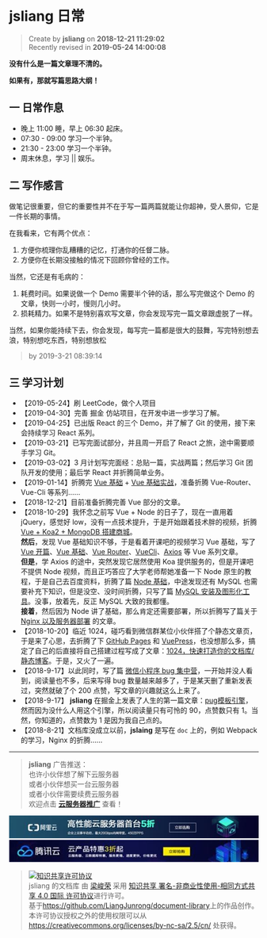 jsliang 日常
===

> Create by **jsliang** on **2018-12-21 11:29:02**  
> Recently revised in **2019-05-24 14:00:08**

**没有什么是一篇文章理不清的。** 

**如果有，那就写篇思路大纲！**

## 一 日常作息

* 晚上 11:00 睡，早上 06:30 起床。
* 07:30 - 09:00 学习一个半钟。
* 21:30 - 23:00 学习一个半钟。
* 周末休息，学习 || 娱乐。

## 二 写作感言

做笔记很重要，但它的重要性并不在于写一篇两篇就能让你超神，受人景仰，它是一件长期的事情。

在我看来，它有两个优点：

1. 方便你梳理你乱糟糟的记忆，打通你的任督二脉。
2. 方便你在长期没接触的情况下回顾你曾经的工作。

当然，它还是有毛病的：

1. 耗费时间。如果说做一个 Demo 需要半个钟的话，那么写完做这个 Demo 的文章，快则一小时，慢则几小时。
2. 损耗精力。如果不是特别喜欢写文章，你会发现写完一篇文章跟虚脱了一样。

当然，如果你能持续下去，你会发现，每写完一篇都是很大的鼓舞，写完特别想去浪，特别想吃东西，特别想放松 

> by 2019-3-21 08:39:14

## 三 学习计划

* 【2019-05-24】刷 LeetCode，做个人项目
* 【2019-04-30】完善 掘金 仿站项目，在开发中进一步学习了解。
* 【2019-04-25】已出版 React 的三个 Demo，并了解了 Git 的使用，接下来会持续学习 React 系列。
* 【2019-03-21】已写完面试部分，并且周一开启了 React 之旅，途中需要顺手学习 Git。
* 【2019-03-02】3 月计划写完面经：总贴一篇，实战两篇；然后学习 Git 团队开发的使用；最后学 React 并折腾简单业务。
* 【2019-01-14】折腾完 [Vue 基础](https://github.com/LiangJunrong/document-library/blob/master/JavaScript-library/Vue/VueBase.md) + [Vue 基础实战](https://github.com/LiangJunrong/document-library/blob/master/JavaScript-library/Vue/VueDemoOne.md)，准备折腾 Vue-Router、Vue-Cli 等系列……
* 【2018-12-21】目前准备折腾完善 Vue 部分的文章。
* 【2018-10-29】我怀念之前写 Vue + Node 的日子了，现在一直用着 jQuery，感觉好 low，没有一点技术提升，于是开始跟着技术胖的视频，折腾 [Vue + Koa2 + MongoDB 搭建商城](https://github.com/LiangJunrong/document-library/blob/master/other-library/Website/ShoppingMall/ShoppingMall.md)。  
**然后**，发现 Vue 基础知识不够，于是看着开课吧的视频学习 Vue 基础，写了 [Vue 开篇](https://github.com/LiangJunrong/document-library/blob/master/JavaScript-library/Vue/README.md)、[Vue 基础](https://github.com/LiangJunrong/document-library/blob/master/JavaScript-library/Vue/VueBase.md)、[Vue Router](https://github.com/LiangJunrong/document-library/blob/master/JavaScript-library/Vue/VueRouter.md)、[VueCli](https://github.com/LiangJunrong/document-library/blob/master/JavaScript-library/Vue/VueCli.md)、[Axios](https://github.com/LiangJunrong/document-library/blob/master/JavaScript-library/Vue/Axios.md) 等 Vue 系列文章。  
**但是**，学 Axios 的途中，突然发现它居然使用 Koa 提供服务的，但是开课吧不提供 Node 视频，而且正巧答应了大学老师帮她准备一下 Node 原生的教程，于是自己去百度资料，折腾了篇 [Node 基础](https://github.com/LiangJunrong/document-library/blob/master/other-library/Node/NodeBase.md)，中途发现还有 MySQL 也需要补充下知识，但是没空、没时间折腾，只写了篇 [MySQL 安装及图形化工具](https://github.com/LiangJunrong/document-library/blob/master/other-library/SQL/MySQL.md)。没事，放着先，反正 MySQL 大致的我都懂。  
**接着**，然后因为 Node 讲了基础，那么肯定还需要部署，所以折腾写了篇关于 [Nginx 以及服务器部署](https://github.com/LiangJunrong/document-library/blob/master/other-library/Website/BuildStation/README.md) 的文章。
* 【2018-10-20】临近 1024，碰巧看到微信群某位小伙伴搭了个静态文章页，于是来了心思，去折腾了下 [GitHub Pages](https://pages.github.com/) 和 [VuePress](http://caibaojian.com/vuepress/)，也没想那么多，搞定了自己的后直接将自己搭建过程写成了文章：[1024，快速打造你的文档库/静态博客](https://juejin.im/post/5bd0094e51882576be2d7e79)。于是，又火了一遍。
* 【2018-9-17】以此同时，写了篇 [微信小程序 bug 集中营](https://github.com/LiangJunrong/document-library/blob/master/other-library/WeChatApplet/WeChatAppletBug.md)，一开始并没人看到，阅读量也不多，后来写得 bug 数量越来越多了，于是某天删了重新发表过，突然就破了个 200 点赞，写文章的兴趣就这么上来了。
* 【2018-9-17】 **jsliang** 在掘金上发表了人生的第一篇文章：[pug模板引擎](https://juejin.im/post/5ba395f06fb9a05d035bd636)，然而因为没什么人用这个引擎，所以阅读量只有可怜的 90，点赞数只有 1。当然，你知道的，点赞数为 1 是因为我自己点的。
* 【2018-8-21】文档库没成立以前，**jslaing** 是写在 `doc` 上的，例如 Webpack 的学习，Nginx 的折腾……

---

> **jsliang** 广告推送：  
> 也许小伙伴想了解下云服务器  
> 或者小伙伴想买一台云服务器  
> 或者小伙伴需要续费云服务器  
> 欢迎点击 **[云服务器推广](https://github.com/LiangJunrong/document-library/blob/master/other-library/Monologue/%E7%A8%B3%E9%A3%9F%E8%89%B0%E9%9A%BE.md)** 查看！

[![图](../../../public-repertory/img/z-small-seek-ali-3.jpg)](https://promotion.aliyun.com/ntms/act/qwbk.html?userCode=w7hismrh)
[![图](../../../public-repertory/img/z-small-seek-tencent-2.jpg)](https://cloud.tencent.com/redirect.php?redirect=1014&cps_key=49f647c99fce1a9f0b4e1eeb1be484c9&from=console)

> <a rel="license" href="http://creativecommons.org/licenses/by-nc-sa/4.0/"><img alt="知识共享许可协议" style="border-width:0" src="https://i.creativecommons.org/l/by-nc-sa/4.0/88x31.png" /></a><br /><span xmlns:dct="http://purl.org/dc/terms/" property="dct:title">jsliang 的文档库</span> 由 <a xmlns:cc="http://creativecommons.org/ns#" href="https://github.com/LiangJunrong/document-library" property="cc:attributionName" rel="cc:attributionURL">梁峻荣</a> 采用 <a rel="license" href="http://creativecommons.org/licenses/by-nc-sa/4.0/">知识共享 署名-非商业性使用-相同方式共享 4.0 国际 许可协议</a>进行许可。<br />基于<a xmlns:dct="http://purl.org/dc/terms/" href="https://github.com/LiangJunrong/document-library" rel="dct:source">https://github.com/LiangJunrong/document-library</a>上的作品创作。<br />本许可协议授权之外的使用权限可以从 <a xmlns:cc="http://creativecommons.org/ns#" href="https://creativecommons.org/licenses/by-nc-sa/2.5/cn/" rel="cc:morePermissions">https://creativecommons.org/licenses/by-nc-sa/2.5/cn/</a> 处获得。